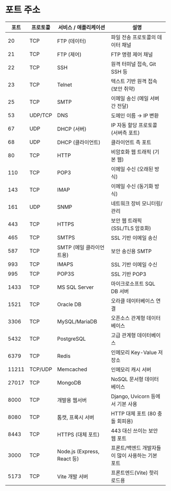 # 포트 주소

| 포트 | 프로토콜 | 서비스 / 애플리케이션 | 설명 |
|------|----------|------------------------|------|
| 20   | TCP      | FTP (데이터)           | 파일 전송 프로토콜의 데이터 채널 |
| 21   | TCP      | FTP (제어)             | FTP 명령 제어 채널 |
| 22   | TCP      | SSH                    | 원격 터미널 접속, Git SSH 등 |
| 23   | TCP      | Telnet                 | 텍스트 기반 원격 접속 (보안 취약) |
| 25   | TCP      | SMTP                   | 이메일 송신 (메일 서버 간 전달) |
| 53   | UDP/TCP  | DNS                    | 도메인 이름 → IP 변환 |
| 67   | UDP      | DHCP (서버)            | IP 자동 할당 프로토콜 (서버측 포트) |
| 68   | UDP      | DHCP (클라이언트)      | 클라이언트 측 포트 |
| 80   | TCP      | HTTP                   | 비암호화 웹 트래픽 (기본 웹) |
| 110  | TCP      | POP3                   | 이메일 수신 (오래된 방식) |
| 143  | TCP      | IMAP                   | 이메일 수신 (동기화 방식) |
| 161  | UDP      | SNMP                   | 네트워크 장비 모니터링/관리 |
| 443  | TCP      | HTTPS                  | 보안 웹 트래픽 (SSL/TLS 암호화) |
| 465  | TCP      | SMTPS                  | SSL 기반 이메일 송신 |
| 587  | TCP      | SMTP (메일 클라이언트용) | 보안 송신용 SMTP |
| 993  | TCP      | IMAPS                  | SSL 기반 이메일 수신 |
| 995  | TCP      | POP3S                  | SSL 기반 POP3 |
| 1433 | TCP      | MS SQL Server          | 마이크로소프트 SQL DB 서버 |
| 1521 | TCP      | Oracle DB              | 오라클 데이터베이스 연결 |
| 3306 | TCP      | MySQL/MariaDB          | 오픈소스 관계형 데이터베이스 |
| 5432 | TCP      | PostgreSQL             | 고급 관계형 데이터베이스 |
| 6379 | TCP      | Redis                  | 인메모리 Key-Value 저장소 |
| 11211| TCP/UDP  | Memcached              | 인메모리 캐시 서버 |
| 27017| TCP      | MongoDB                | NoSQL 문서형 데이터베이스 |
| 8000 | TCP      | 개발용 웹서버          | Django, Uvicorn 등에서 기본 사용 |
| 8080 | TCP      | 톰캣, 프록시 서버      | HTTP 대체 포트 (80 충돌 회피용) |
| 8443 | TCP      | HTTPS (대체 포트)      | 443 대신 쓰이는 보안 웹 포트 |
| 3000 | TCP      | Node.js (Express, React 등) | 프론트/백엔드 개발자들이 많이 사용하는 기본 포트 |
| 5173 | TCP      | Vite 개발 서버         | 프론트엔드(Vite) 핫리로드용 |
